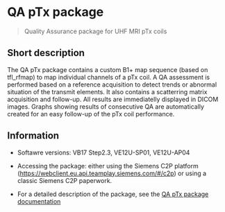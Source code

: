 # QA pTx package
> Quality Assurance package for UHF MRI pTx coils

## Short description

The QA pTx package contains a custom B1+ map sequence (based on tfl_rfmap) to map individual channels of a pTx coil. A QA assessment is performed based on a reference acquisition to detect trends or abnormal situation of the transmit elements. It also contains a scatterring matrix acquisition and follow-up. All results are immediatelly displayed in DICOM images. Graphs showing results of consecutive QA are automatically created for an easy follow-up of the pTx coil performance. 

## Information

- Softawre versions: VB17 Step2.3, VE12U-SP01, VE12U-AP04

- Accessing the package: either using the Siemens C2P platform (https://webclient.eu.api.teamplay.siemens.com/#/c2p) or using a classic Siemens C2P paperwork.

- For a detailed description of the package, see the [QA pTx package documentation](https://github.com/FranckMauconduit/MRI-packages-siemens/blob/main/QA-pTx-package/QA-pTx_documentation.pdf)

<!--
- For a detailed description of the package, see the [current draft documentation](https://github.com/FranckMauconduit/MRI-packages-siemens/blob/main/QA-pTx-package/QA_pTx.pdf)
-->
